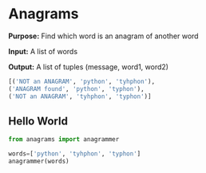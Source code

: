 
# Anagrams

**Purpose:** Find which word is an anagram of another word

**Input:** A list of words

**Output:** A list of tuples (message, word1, word2)

```python
[('NOT an ANAGRAM', 'python', 'tyhphon'),
('ANAGRAM found', 'python', 'typhon'),
('NOT an ANAGRAM', 'tyhphon', 'typhon')]
```

## Hello World


```python
from anagrams import anagrammer

words=['python', 'tyhphon', 'typhon']
anagrammer(words)
```


